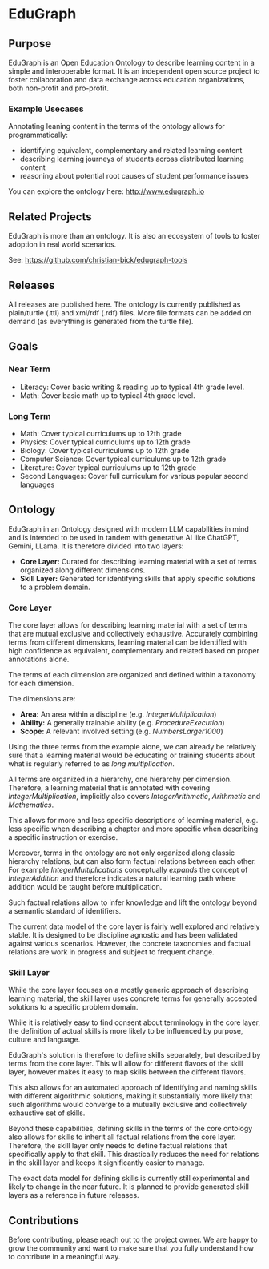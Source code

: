 # EduGraph

## Purpose

EduGraph is an Open Education Ontology to describe learning content in a simple and interoperable format. It is an
independent open source project to foster collaboration and data exchange across education organizations, both
non-profit and pro-profit.

### Example Usecases

Annotating leaning content in the terms of the ontology allows for programmatically:

- identifying equivalent, complementary and related learning content
- describing learning journeys of students across distributed learning content
- reasoning about potential root causes of student performance issues

You can explore the ontology here: http://www.edugraph.io

## Related Projects

EduGraph is more than an ontology. It is also an ecosystem of tools to foster adoption in real world scenarios.

See: https://github.com/christian-bick/edugraph-tools

## Releases

All releases are published here. The ontology is currently published as plain/turtle (.ttl) and xml/rdf (.rdf) files.
More file formats can be added on demand (as everything is generated from the turtle file).

## Goals

### Near Term

- Literacy: Cover basic writing & reading up to typical 4th grade level.
- Math: Cover basic math up to typical 4th grade level.

### Long Term

- Math: Cover typical curriculums up to 12th grade
- Physics: Cover typical curriculums up to 12th grade
- Biology: Cover typical curriculums up to 12th grade
- Computer Science: Cover typical curriculums up to 12th grade
- Literature: Cover typical curriculums up to 12th grade
- Second Languages: Cover full curriculum for various popular second languages

## Ontology

EduGraph in an Ontology designed with modern LLM capabilities in mind and is intended to be used in tandem with
generative AI like ChatGPT, Gemini, LLama. It is therefore divided into two layers:

- **Core Layer:** Curated for describing learning material with a set of terms organized along different dimensions.
- **Skill Layer:** Generated for identifying skills that apply specific solutions to a problem domain.

### Core Layer

The core layer allows for describing learning material with a set of terms that are mutual exclusive and collectively
exhaustive. Accurately combining terms from different dimensions, learning material can be identified with high
confidence as equivalent, complementary and related based on proper annotations alone.

The terms of each dimension are organized and defined within a taxonomy for each dimension.

The dimensions are:

- **Area:** An area within a discipline (e.g. _IntegerMultiplication_)
- **Ability:** A generally trainable ability (e.g. _ProcedureExecution_)
- **Scope:** A relevant involved setting (e.g. _NumbersLarger1000_)

Using the three terms from the example alone, we can already be relatively sure that a learning material would be
educating or training students about what is regularly referred to as _long multiplication_.

All terms are organized in a hierarchy, one hierarchy per dimension. Therefore, a learning material that is annotated
with covering _IntegerMultiplication_, implicitly also covers _IntegerArithmetic_, _Arithmetic_ and _Mathematics_.

This allows for more and less specific descriptions of learning material, e.g. less specific when describing a chapter
and more specific when describing a specific instruction or exercise.

Moreover, terms in the ontology are not only organized along classic hierarchy relations, but can also form
factual relations between each other. For example _IntegerMultiplications_ conceptually _expands_ the concept of
_IntegerAddition_ and therefore indicates a natural learning path where addition would be taught before multiplication.

Such factual relations allow to infer knowledge and lift the ontology beyond a semantic standard of identifiers.

The current data model of the core layer is fairly well explored and relatively stable. It is designed to be discipline
agnostic and has been validated against various scenarios. However, the concrete taxonomies and factual relations are
work in progress and subject to frequent change.

### Skill Layer

While the core layer focuses on a mostly generic approach of describing learning material, the skill layer uses
concrete terms for generally accepted solutions to a specific problem domain.

While it is relatively easy to find consent about terminology in the core layer, the definition of actual skills is
more likely to be influenced by purpose, culture and language.

EduGraph's solution is therefore to define skills separately, but described by terms from the core layer. This will
allow for different flavors of the skill layer, however makes it easy to map skills between the different flavors. 

This also allows for an automated approach of identifying and naming skills with different algorithmic solutions,
making it substantially more likely that such algorithms would converge to a mutually exclusive and collectively 
exhaustive set of skills.

Beyond these capabilities, defining skills in the terms of the core ontology also allows for skills to
inherit all factual relations from the core layer. Therefore, the skill layer only needs to define factual relations
that specifically apply to that skill. This drastically reduces the need for relations in the skill layer and keeps
it significantly easier to manage.

The exact data model for defining skills is currently still experimental and likely to change in the near future.
It is planned to provide generated skill layers as a reference in future releases.

## Contributions

Before contributing, please reach out to the project owner. We are happy to grow the community and want to make sure 
that you fully understand how to contribute in a meaningful way.

